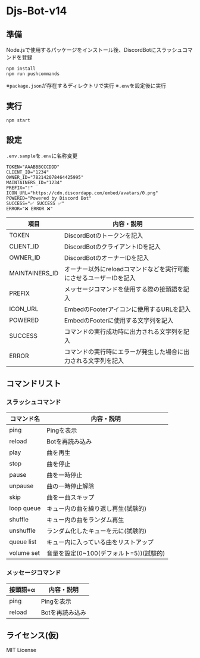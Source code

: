 <div id="top"></div>

# Djs-Bot-v14

## 準備

Node.jsで使用するパッケージをインストール後、DiscordBotにスラッシュコマンドを登録

```
npm install
npm run pushcommands
```

※`package.json`が存在するディレクトリで実行
※`.env`を設定後に実行

## 実行

```
npm start
```

## 設定

`.env.sample`を`.env`に名称変更

```
TOKEN="AAABBBCCCDDD"
CLIENT_ID="1234"
OWNER_ID="782142078464425995"
MAINTAINERS_ID="1234"
PREFIX="!"
ICON_URL="https://cdn.discordapp.com/embed/avatars/0.png"
POWERED="Powered by Discord Bot"
SUCCESS="✅ SUCCESS ✅"
ERROR="❌ ERROR ❌"
```

| 項目           | 内容・説明                                                         |
| -------------- | ------------------------------------------------------------------ |
| TOKEN          | DiscordBotのトークンを記入                                         |
| CLIENT_ID      | DiscordBotのクライアントIDを記入                                   |
| OWNER_ID       | DiscordBotのオーナーIDを記入                                       |
| MAINTAINERS_ID | オーナー以外にreloadコマンドなどを実行可能にさせるユーザーIDを記入 |
| PREFIX         | メッセージコマンドを使用する際の接頭語を記入                       |
| ICON_URL       | EmbedのFooterアイコンに使用するURLを記入                           |
| POWERED        | EmbedのFooterに使用する文字列を記入                                |
| SUCCESS        | コマンドの実行成功時に出力される文字列を記入                       |
| ERROR          | コマンドの実行時にエラーが発生した場合に出力される文字列を記入     |

## コマンドリスト

### スラッシュコマンド

| コマンド名 | 内容・説明                              |
| ---------- | --------------------------------------- |
| ping       | Pingを表示                              |
| reload     | Botを再読み込み                         |
| play       | 曲を再生                                |
| stop       | 曲を停止                                |
| pause      | 曲を一時停止                            |
| unpause    | 曲の一時停止解除                        |
| skip       | 曲を一曲スキップ                        |
| loop queue | キュー内の曲を繰り返し再生(試験的)      |
| shuffle    | キュー内の曲をランダム再生              |
| unshuffle  | ランダム化したキューを元に(試験的)      |
| queue list | キュー内に入っている曲をリストアップ    |
| volume set | 音量を設定(0~100(デフォルト=5))(試験的) |

### メッセージコマンド

| 接頭語+α | 内容・説明      |
| -------- | --------------- |
| ping     | Pingを表示      |
| reload   | Botを再読み込み |

## ライセンス(仮)

MIT License
